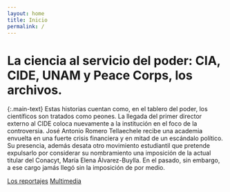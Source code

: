 ```yaml
---
layout: home
title: Inicio
permalink: /
---
```


# La ciencia al servicio del poder: CIA, CIDE, UNAM y Peace Corps, los archivos.

{:.main-text}
Estas historias cuentan como, en el tablero del poder, los científicos son tratados como peones. La llegada del primer director externo al CIDE coloca nuevamente a la institución en el foco de la controversia. José Antonio Romero Tellaechele recibe una academia envuelta en una fuerte crisis financiera y en mitad de un escándalo político. Su presencia, además desata otro movimiento estudiantil que pretende expulsarlo por considerar su nombramiento una imposición de la actual titular del Conacyt, María Elena Álvarez-Buylla. En el pasado, sin embargo, a ese cargo jamás llegó sin la imposición de por medio.

[Los reportajes](/reportajes/)
[Multimedia](/el-dinero/)
